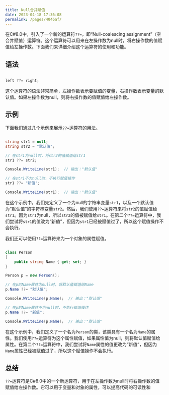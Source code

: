 ```yaml
---
title: Null合并赋值
date: 2023-04-18 17:36:08
permalink: /pages/4046af/
---
```


在C#8.0中，引入了一个新的运算符`??=`，即“Null-coalescing assignment”（空合并赋值）运算符。这个运算符可以用来在左操作数为null时，将右操作数的值赋值给左操作数。下面我们来详细介绍这个运算符的使用和功能。
## 语法

```csharp

left ??= right;
```



这个运算符的语法非常简单，左操作数表示要赋值的变量，右操作数表示变量的默认值。如果左操作数为null，则将右操作数的值赋值给左操作数。
## 示例

下面我们通过几个示例来展示`??=`运算符的用法。

```csharp

string str1 = null;
string str2 = "默认值";

// 在str1为null时，将str2的值赋值给str1
str1 ??= str2;

Console.WriteLine(str1);  // 输出："默认值"

// 在str1不为null时，不执行赋值操作
str1 ??= "新值";

Console.WriteLine(str1);  // 输出："默认值"
```



在这个示例中，我们先定义了一个为null的字符串变量`str1`，以及一个默认值为“默认值”的字符串变量`str2`。然后，我们使用`??=`运算符来将`str2`的值赋值给`str1`。因为`str1`为null，所以`str2`的值被赋值给`str1`。在第二个`??=`运算符中，我们尝试将`str1`的值改为“新值”，但因为`str1`已经被赋值过了，所以这个赋值操作不会执行。

我们还可以使用`??=`运算符来为一个对象的属性赋值。

```csharp

class Person
{
    public string Name { get; set; }
}

Person p = new Person();

// 在p的Name属性为null时，将默认值赋值给Name
p.Name ??= "默认值";

Console.WriteLine(p.Name);  // 输出："默认值"

// 在p的Name属性不为null时，不执行赋值操作
p.Name ??= "新值";

Console.WriteLine(p.Name);  // 输出："默认值"
```



在这个示例中，我们定义了一个名为`Person`的类，该类具有一个名为`Name`的属性。我们使用`??=`运算符为这个属性赋值，如果属性值为null，则将默认值赋值给属性。在第二个`??=`运算符中，我们尝试将`Name`属性的值更改为“新值”，但因为`Name`属性已经被赋值过了，所以这个赋值操作不会执行。
## 总结

`??=`运算符是C#8.0中的一个新运算符，用于在左操作数为null时将右操作数的值赋值给左操作数。它可以用于变量和对象的属性，可以提高代码的可读性和
